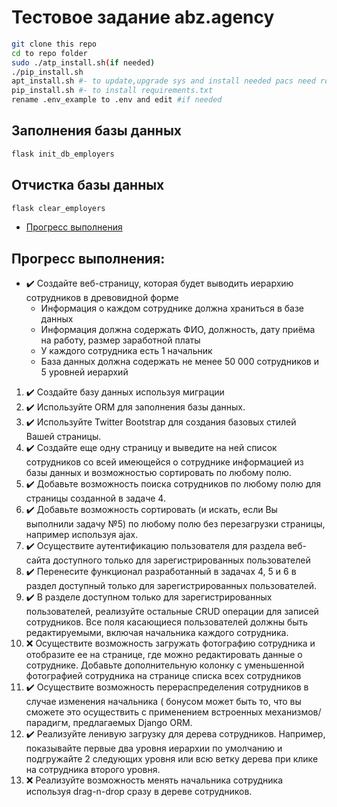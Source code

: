Тестовое задание abz.agency
======

```bash
git clone this repo
cd to repo folder
sudo ./atp_install.sh(if needed)
./pip_install.sh
apt_install.sh #- to update,upgrade sys and install needed pacs need root
pip_install.sh #- to install requirements.txt
rename .env_example to .env and edit #if needed
```

## Заполнения базы данных

```bash
flask init_db_employers
```

## Отчистка базы данных

```bash
flask clear_employers
```

- [Прогресс выполнения](#progress)

## Прогресс выполнения: <a name="progress"/>

* :heavy_check_mark: Создайте веб-страницу, которая будет выводить иерархию сотрудников в древовидной формe
    - Информация о каждом сотруднике должна храниться в базе данных
    - Информация должна содержать ФИО, должность, дату приёма на работу, размер заработной платы
    - У каждого сотрудника есть 1 начальник
    - База данных должна содержать не менее 50 000 сотрудников и 5 уровней иерархий

1. :heavy_check_mark: Создайте базу данных используя миграции
2. :heavy_check_mark: Используйте ORM для заполнения базы данных.
3. :heavy_check_mark: Используйте Twitter Bootstrap для создания базовых стилей Вашей страницы.
4. :heavy_check_mark: Создайте еще одну страницу и выведите на ней список сотрудников со всей имеющейся о сотруднике
   информацией из базы данных и возможностью сортировать по любому полю.
5. :heavy_check_mark: Добавьте возможность поиска сотрудников по любому полю для страницы созданной в задаче 4.
6. :heavy_check_mark: Добавьте возможность сортировать (и искать, если Вы выполнили задачу №5) по любому полю без
   перезагрузки страницы, например используя ajax.
7. :heavy_check_mark: Осуществите аутентификацию пользователя для раздела веб-сайта доступного только для
   зарегистрированных пользователей
8. :heavy_check_mark: Перенесите функционал разработанный в задачах 4, 5 и 6 в раздел доступный только для
   зарегистрированных пользователей.
9. :heavy_check_mark: В разделе доступном только для зарегистрированных пользователей, реализуйте остальные CRUD
   операции для записей сотрудников. Все поля касающиеся пользователей должны быть редактируемыми, включая начальника
   каждого сотрудника.
10. :x: Осуществите возможность загружать фотографию сотрудника и отобразите ее на странице, где можно редактировать
    данные о сотруднике. Добавьте дополнительную колонку с уменьшенной фотографией сотрудника на странице списка всех
    сотрудников
11. :heavy_check_mark: Осуществите возможность перераспределения сотрудников в случае изменения начальника (
    бонусом может быть то, что вы сможете это осуществить с применением встроенных механизмов/парадигм, предлагаемых
    Django ORM.
12. :heavy_check_mark: Реализуйте ленивую загрузку для дерева сотрудников. Например, показывайте первые два уровня
    иерархии по
    умолчанию и подгружайте 2 следующих уровня или всю ветку дерева при клике на сотрудника второго уровня.
13. :x: Реализуйте возможность менять начальника сотрудника используя drag-n-drop сразу в дереве сотрудников.